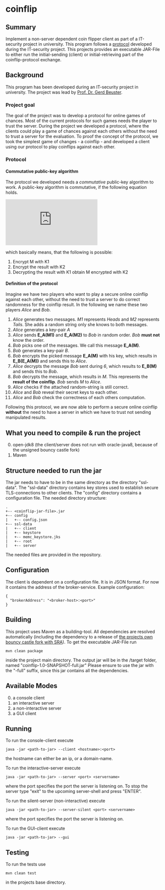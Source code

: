 # coinflip

## Summary
Implement a non-server dependent coin flipper client as part of a IT-security project in university.
This program follows a [protocol](#protocol) developed during the IT-security project.
This projects provides an executable JAR-File to either run the initial-sending (client) or initial-retrieving part of the coinflip-protocol exchange.

## Background
This program has been developed during an IT-security project in university. The project was lead by [Prof. Dr. Gerd Beuster](https://www.researchgate.net/profile/Gerd_Beuster).

### Project goal
The goal of the project was to develop a protocol for online games of chances. Most of the current protocols for such games needs the player to trust the server.
During the project we developed a protocol, where the clients could play a game of chances against each others without the need to trust a server for the evaluation.
To proof the concept of the protocol, we took the simplest game of changes - a coinflip - and developed a client using our protocol to play coinflips against each other.

### Protocol
#### Commutative public-key algorithm
The protocol we developed needs a _commutative_ public-key algorithm to work. A public-key algorithm is commutative, if the following equation holds.  

![Commutative public-key algorithm](https://latex.codecogs.com/gif.latex?%5Cdpi%7B100%7D%20%5Clarge%20D_%7BK1%7D%28E_%7BK2%7D%28E_%7BK1%7D%28M%29%29%29%20%3D%20E_%7BK2%7D%28M%29%5C%5C%5C%5C%20where%5C%20D_K%5C%20describes%5C%20an%5C%20decryption%5C%20with%5C%20key%5C%20K%5C%5C%20and%5C%20E_K%5C%20describes%5C%20an%5C%20encryption%5C%20with%5C%20key%5C%20K%5C%5C%20and%5C%20M%5C%20describes%5C%20an%5C%20arbitrary%5C%20message.)

which basically means, that the following is possible:
1. Encrypt M with K1
2. Encrypt the result with K2
3. Decrypting the result with K1 obtain M encrypted with K2

#### Definition of the protocol
Imagine we have two players who want to play a secure online coinflip against each other, without the need to trust a server to do correct randomness for the coinflip result.
In the following we name these two players _Alice_ and _Bob_.

1. _Alice_ generates two messages. _M1_ represents _Heads_ and _M2_ represents _Tails_. She adds a random string only she knows to both messages.
2. _Alice_ generates a key-pair _A_
3. _Alice_ sends __E_A(M1)__ and __E_A(M2)__ to _Bob_ in random order. _Bob_ __must not__ know the order.
4. _Bob_ picks one oif the messages. We call this message __E_A(M)__.
5. _Bob_ generates a key-pair _B_.
6. _Bob_ encrypts the picked message __E_A(M)__ with his key, which results in __E_B(E_A(M))__ and sends this to _Alice_.
7. _Alice_ decrypts the message _Bob_ sent during _6_, which results to __E_B(M)__ and sends this to _Bob_.
8. _Bob_ decrypts the message, which results in _M_. This represents the __result of the coinflip__. _Bob_ sends _M_ to _Alice_.
9. _Alice_ checks if the attached random-string is still correct.
10. _Alice_ and _Bob_ reveal their secret keys to each other.
11. _Alice_ and _Bob_ check the correctness of each others computation.

Following this protocol, we are now able to perform a secure online coinflip __without__ the need to have a server in which we have to trust not sending manipulated results.


What you need to compile & run the project
-------
0. open-jdk8 (the client/server does not run with oracle-java8, because of the unsigned bouncy castle fork)
0. Maven

Structure needed to run the jar
-------
The jar needs to have to be in the same directory as the directory "ssl-data".
The "ssl-data" directory contains key stores used to establish secure TLS-connections to other clients.
The "config" directory contains a configuration file.
The needed directory structure:
```
.
+-- <coinflip-jar-file>.jar
+-- config
|   +-- config.json
+-- ssl-data
|   +-- client
|   +-- keystore
|   +-- memc_keystore.jks
|   +-- root
|   +-- server
```

The needed files are provided in the repository.

Configuration
-------
The client is dependent on a configuration file. It is in JSON format. For now it contains the address of the broker-service.
Example configuration:
```
{
  "brokerAddress": "<broker-host>:<port>"
}
```


Building
-------
This project uses Maven as a building-tool.
All dependencies are resolved automatically (including the dependency to a release of [the projects own bouncy castle fork with SRA](https://github.com/timpauls/bc-java)).
To get the executable JAR-File run
```
mvn clean package
```
inside the project main directory.
The output jar will be in the <project-dir>/target folder, named "coinflip-1.0-SNAPSHOT-full.jar"
Please ensure to use the jar with the "-full" suffix, since this jar contains all the dependencies.

Available Modes
-------
0. a console client
0. an interactive server
0. a non-interactive server
0. a GUI client

Running
-------
To run the console-client execute
```
java -jar <path-to-jar> --client <hostname>:<port>
```
the hostname can either be an ip, or a domain-name.

To run the interactive-server execute
```
java -jar <path-to-jar> --server <port> <servername>
```
where the port specifies the port the server is listening on. To stop the server type "exit" to the upcoming server-shell and press "ENTER".

To run the silent-server (non-interactive) execute
```
java -jar <path-to-jar> --server-silent <port> <servername>
```
where the port specifies the port the server is listening on.

To run the GUI-client execute
```
java -jar <path-to-jar> --gui
```

Testing
--------
To run the tests use
```
mvn clean test
```
in the projects base directory.
